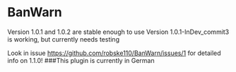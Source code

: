 # BanWarn
Version 1.0.1 and 1.0.2 are stable enough to use
Version 1.0.1-InDev_commit3 is working, but currently needs testing

Look in issue https://github.com/robske110/BanWarn/issues/1 for detailed info on 1.1.0!
###This plugin is currently in German
